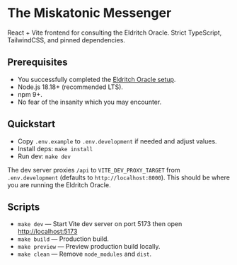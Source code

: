 # The Miskatonic Messenger

React + Vite frontend for consulting the Eldritch Oracle. Strict TypeScript, TailwindCSS, and pinned dependencies.

## Prerequisites
- You successfully completed the [Eldritch Oracle setup](https://github.com/jensawyer/eldritch-oracle).
- Node.js 18.18+ (recommended LTS).
- npm 9+.
- No fear of the insanity which you may encounter.

## Quickstart
- Copy `.env.example` to `.env.development` if needed and adjust values.
- Install deps: `make install` 
- Run dev: `make dev` 

The dev server proxies `/api` to `VITE_DEV_PROXY_TARGET` from `.env.development` (defaults to `http://localhost:8000`).
This should be where you are running the Eldritch Oracle.

## Scripts
- `make dev` — Start Vite dev server on port 5173 then open [http://localhost:5173](http://localhost:5173)
- `make build` — Production build.
- `make preview` — Preview production build locally.
- `make clean` — Remove `node_modules` and `dist`.

